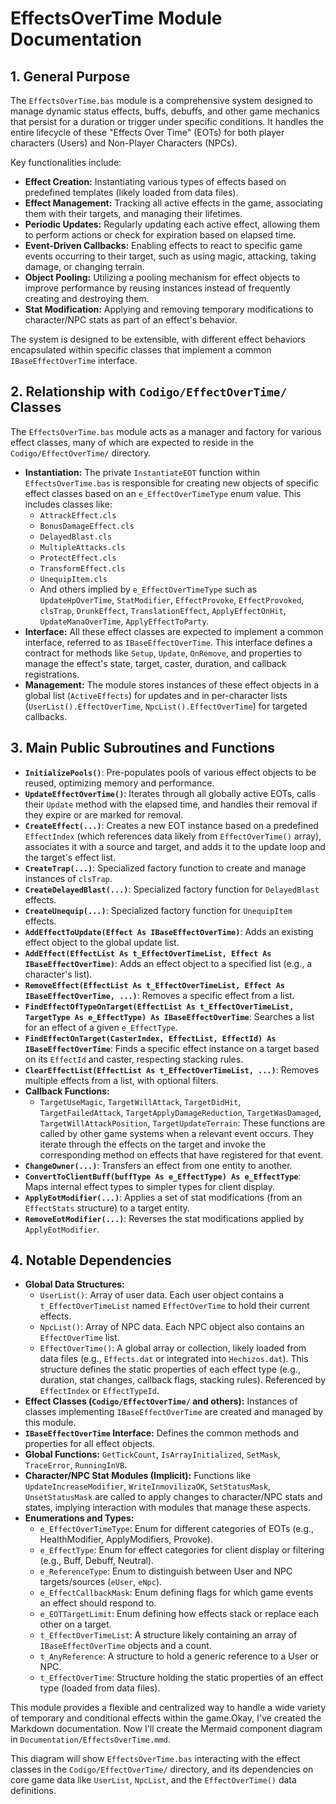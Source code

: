 # EffectsOverTime Module Documentation

## 1. General Purpose

The `EffectsOverTime.bas` module is a comprehensive system designed to manage dynamic status effects, buffs, debuffs, and other game mechanics that persist for a duration or trigger under specific conditions. It handles the entire lifecycle of these "Effects Over Time" (EOTs) for both player characters (Users) and Non-Player Characters (NPCs).

Key functionalities include:

*   **Effect Creation:** Instantiating various types of effects based on predefined templates (likely loaded from data files).
*   **Effect Management:** Tracking all active effects in the game, associating them with their targets, and managing their lifetimes.
*   **Periodic Updates:** Regularly updating each active effect, allowing them to perform actions or check for expiration based on elapsed time.
*   **Event-Driven Callbacks:** Enabling effects to react to specific game events occurring to their target, such as using magic, attacking, taking damage, or changing terrain.
*   **Object Pooling:** Utilizing a pooling mechanism for effect objects to improve performance by reusing instances instead of frequently creating and destroying them.
*   **Stat Modification:** Applying and removing temporary modifications to character/NPC stats as part of an effect's behavior.

The system is designed to be extensible, with different effect behaviors encapsulated within specific classes that implement a common `IBaseEffectOverTime` interface.

## 2. Relationship with `Codigo/EffectOverTime/` Classes

The `EffectsOverTime.bas` module acts as a manager and factory for various effect classes, many of which are expected to reside in the `Codigo/EffectOverTime/` directory.

*   **Instantiation:** The private `InstantiateEOT` function within `EffectsOverTime.bas` is responsible for creating new objects of specific effect classes based on an `e_EffectOverTimeType` enum value. This includes classes like:
    *   `AttrackEffect.cls`
    *   `BonusDamageEffect.cls`
    *   `DelayedBlast.cls`
    *   `MultipleAttacks.cls`
    *   `ProtectEffect.cls`
    *   `TransformEffect.cls`
    *   `UnequipItem.cls`
    *   And others implied by `e_EffectOverTimeType` such as `UpdateHpOverTime`, `StatModifier`, `EffectProvoke`, `EffectProvoked`, `clsTrap`, `DrunkEffect`, `TranslationEffect`, `ApplyEffectOnHit`, `UpdateManaOverTime`, `ApplyEffectToParty`.
*   **Interface:** All these effect classes are expected to implement a common interface, referred to as `IBaseEffectOverTime`. This interface defines a contract for methods like `Setup`, `Update`, `OnRemove`, and properties to manage the effect's state, target, caster, duration, and callback registrations.
*   **Management:** The module stores instances of these effect objects in a global list (`ActiveEffects`) for updates and in per-character lists (`UserList().EffectOverTime`, `NpcList().EffectOverTime`) for targeted callbacks.

## 3. Main Public Subroutines and Functions

*   **`InitializePools()`**: Pre-populates pools of various effect objects to be reused, optimizing memory and performance.
*   **`UpdateEffectOverTime()`**: Iterates through all globally active EOTs, calls their `Update` method with the elapsed time, and handles their removal if they expire or are marked for removal.
*   **`CreateEffect(...)`**: Creates a new EOT instance based on a predefined `EffectIndex` (which references data likely from `EffectOverTime()` array), associates it with a source and target, and adds it to the update loop and the target's effect list.
*   **`CreateTrap(...)`**: Specialized factory function to create and manage instances of `clsTrap`.
*   **`CreateDelayedBlast(...)`**: Specialized factory function for `DelayedBlast` effects.
*   **`CreateUnequip(...)`**: Specialized factory function for `UnequipItem` effects.
*   **`AddEffectToUpdate(Effect As IBaseEffectOverTime)`**: Adds an existing effect object to the global update list.
*   **`AddEffect(EffectList As t_EffectOverTimeList, Effect As IBaseEffectOverTime)`**: Adds an effect object to a specified list (e.g., a character's list).
*   **`RemoveEffect(EffectList As t_EffectOverTimeList, Effect As IBaseEffectOverTime, ...)`**: Removes a specific effect from a list.
*   **`FindEffectOfTypeOnTarget(EffectList As t_EffectOverTimeList, TargetType As e_EffectType) As IBaseEffectOverTime`**: Searches a list for an effect of a given `e_EffectType`.
*   **`FindEffectOnTarget(CasterIndex, EffectList, EffectId) As IBaseEffectOverTime`**: Finds a specific effect instance on a target based on its `EffectId` and caster, respecting stacking rules.
*   **`ClearEffectList(EffectList As t_EffectOverTimeList, ...)`**: Removes multiple effects from a list, with optional filters.
*   **Callback Functions:**
    *   `TargetUseMagic`, `TargetWillAttack`, `TargetDidHit`, `TargetFailedAttack`, `TargetApplyDamageReduction`, `TargetWasDamaged`, `TargetWillAttackPosition`, `TargetUpdateTerrain`: These functions are called by other game systems when a relevant event occurs. They iterate through the effects on the target and invoke the corresponding method on effects that have registered for that event.
*   **`ChangeOwner(...)`**: Transfers an effect from one entity to another.
*   **`ConvertToClientBuff(buffType As e_EffectType) As e_EffectType`**: Maps internal effect types to simpler types for client display.
*   **`ApplyEotModifier(...)`**: Applies a set of stat modifications (from an `EffectStats` structure) to a target entity.
*   **`RemoveEotModifier(...)`**: Reverses the stat modifications applied by `ApplyEotModifier`.

## 4. Notable Dependencies

*   **Global Data Structures:**
    *   `UserList()`: Array of user data. Each user object contains a `t_EffectOverTimeList` named `EffectOverTime` to hold their current effects.
    *   `NpcList()`: Array of NPC data. Each NPC object also contains an `EffectOverTime` list.
    *   `EffectOverTime()`: A global array or collection, likely loaded from data files (e.g., `Effects.dat` or integrated into `Hechizos.dat`). This structure defines the static properties of each effect type (e.g., duration, stat changes, callback flags, stacking rules). Referenced by `EffectIndex` or `EffectTypeId`.
*   **Effect Classes (`Codigo/EffectOverTime/` and others):** Instances of classes implementing `IBaseEffectOverTime` are created and managed by this module.
*   **`IBaseEffectOverTime` Interface:** Defines the common methods and properties for all effect objects.
*   **Global Functions:** `GetTickCount`, `IsArrayInitialized`, `SetMask`, `TraceError`, `RunningInVB`.
*   **Character/NPC Stat Modules (Implicit):** Functions like `UpdateIncreaseModifier`, `WriteInmovilizaOK`, `SetStatusMask`, `UnsetStatusMask` are called to apply changes to character/NPC stats and states, implying interaction with modules that manage these aspects.
*   **Enumerations and Types:**
    *   `e_EffectOverTimeType`: Enum for different categories of EOTs (e.g., HealthModifier, ApplyModifiers, Provoke).
    *   `e_EffectType`: Enum for effect categories for client display or filtering (e.g., Buff, Debuff, Neutral).
    *   `e_ReferenceType`: Enum to distinguish between User and NPC targets/sources (`eUser`, `eNpc`).
    *   `e_EffectCallbackMask`: Enum defining flags for which game events an effect should respond to.
    *   `e_EOTTargetLimit`: Enum defining how effects stack or replace each other on a target.
    *   `t_EffectOverTimeList`: A structure likely containing an array of `IBaseEffectOverTime` objects and a count.
    *   `t_AnyReference`: A structure to hold a generic reference to a User or NPC.
    *   `t_EffectOverTime`: Structure holding the static properties of an effect type (loaded from data files).

This module provides a flexible and centralized way to handle a wide variety
of temporary and conditional effects within the game.Okay, I've created the Markdown documentation. Now I'll create the Mermaid component diagram in `Documentation/EffectsOverTime.mmd`.

This diagram will show `EffectsOverTime.bas` interacting with the effect classes in the `Codigo/EffectOverTime/` directory, and its dependencies on core game data like `UserList`, `NpcList`, and the `EffectOverTime()` data definitions.
